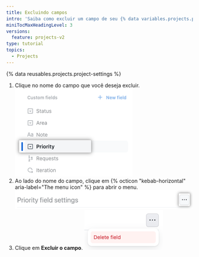 ```yaml
---
title: Excluindo campos
intro: 'Saiba como excluir um campo de seu {% data variables.projects.project_v2 %}.'
miniTocMaxHeadingLevel: 3
versions:
  feature: projects-v2
type: tutorial
topics:
  - Projects
---
```


{% data reusables.projects.project-settings %}
1. Clique no nome do campo que você deseja excluir. ![Captura de tela que mostra um campo de iteração](/assets/images/help/projects-v2/select-single-select.png)
1. Ao lado do nome do campo, clique em {% octicon "kebab-horizontal" aria-label="The menu icon" %} para abrir o menu. ![Captura de tela que mostra o nome do campo](/assets/images/help/projects-v2/field-options.png)
1. Clique em **Excluir o campo**. ![Captura de tela que mostra o nome do campo](/assets/images/help/projects-v2/delete-field.png)
